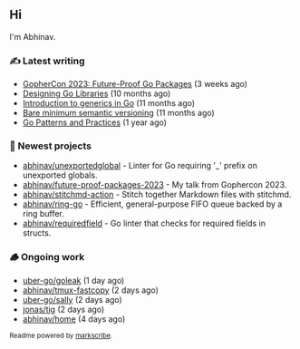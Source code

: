 ## Hi

I'm Abhinav.

### ✍️ Latest writing


- [GopherCon 2023: Future-Proof Go Packages](https://abhinavg.net/2023/09/27/future-proof-packages/) (3 weeks ago)
- [Designing Go Libraries](https://abhinavg.net/2022/12/06/designing-go-libraries/) (10 months ago)
- [Introduction to generics in Go](https://abhinavg.net/2022/11/23/generics-intro/) (11 months ago)
- [Bare minimum semantic versioning](https://abhinavg.net/2022/11/07/semver/) (11 months ago)
- [Go Patterns and Practices](https://abhinavg.net/2022/09/19/go-patterns-and-practices-talk/) (1 year ago)

### 🌱 Newest projects


- [abhinav/unexportedglobal](https://github.com/abhinav/unexportedglobal) - Linter for Go requiring &#39;_&#39; prefix on unexported globals.
- [abhinav/future-proof-packages-2023](https://github.com/abhinav/future-proof-packages-2023) - My talk from Gophercon 2023.
- [abhinav/stitchmd-action](https://github.com/abhinav/stitchmd-action) - Stitch together Markdown files with stitchmd.
- [abhinav/ring-go](https://github.com/abhinav/ring-go) - Efficient, general-purpose FIFO queue backed by a ring buffer.
- [abhinav/requiredfield](https://github.com/abhinav/requiredfield) - Go linter that checks for required fields in structs.

### 🪵 Ongoing work


- [uber-go/goleak](https://github.com/uber-go/goleak) (1 day ago)
- [abhinav/tmux-fastcopy](https://github.com/abhinav/tmux-fastcopy) (2 days ago)
- [uber-go/sally](https://github.com/uber-go/sally) (2 days ago)
- [jonas/tig](https://github.com/jonas/tig) (2 days ago)
- [abhinav/home](https://github.com/abhinav/home) (4 days ago)

<sub>Readme powered by [markscribe](https://github.com/muesli/markscribe).</sub>
